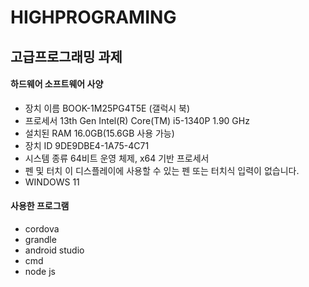 # HIGHPROGRAMING

## 고급프로그래밍 과제

#### 하드웨어 소프트웨어 사양 
 * 장치 이름	BOOK-1M25PG4T5E (갤럭시 북)
 * 프로세서	13th Gen Intel(R) Core(TM) i5-1340P   1.90 GHz
 * 설치된 RAM	16.0GB(15.6GB 사용 가능)
 * 장치 ID	9DE9DBE4-1A75-4C71
 * 시스템 종류	64비트 운영 체제, x64 기반 프로세서
 * 펜 및 터치	이 디스플레이에 사용할 수 있는 펜 또는 터치식 입력이 없습니다.
 * WINDOWS 11

#### 사용한 프로그램

* cordova
* grandle
* android studio
* cmd
* node js


